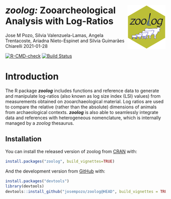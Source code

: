 ***zoolog:***   <img align="right" width="120" src="/inst/logos/zoologIcon.png">
Zooarcheological Analysis with Log-Ratios
================
Jose M Pozo, Silvia Valenzuela-Lamas, Angela Trentacoste, Ariadna
Nieto-Espinet and Silvia Guimarães Chiarelli
2021-01-28

[![R-CMD-check](https://github.com/josempozo/zoolog/workflows/R-CMD-check/badge.svg)](https://github.com/josempozo/zoolog/actions)
[![Build
Status](https://travis-ci.org/josempozo/zoolog.svg?branch=master)](https://travis-ci.org/josempozo/zoolog)

# Introduction

The R package ***zoolog*** includes functions and reference data to
generate and manipulate log-ratios (also known as log size index (LSI)
values) from measurements obtained on zooarchaeological material. Log
ratios are used to compare the relative (rather than the absolute)
dimensions of animals from archaeological contexts. ***zoolog*** is also
able to seamlessly integrate data and references with heterogeneous
nomenclature, which is internally managed by a *zoolog* thesaurus.

<!-- Find more details in the ***zoolog***  [documentation](https://josempozo.github.io/zoolog/vignettes/)  -->

## Installation

You can install the released version of zoolog from
[CRAN](https://CRAN.R-project.org) with:

``` r
install.packages("zoolog", build_vignettes=TRUE)
```

And the development version from [GitHub](https://github.com/) with:

``` r
install.packages("devtools")
library(devtools)
devtools::install_github("josempozo/zoolog@HEAD", build_vignettes = TRUE, force = TRUE)
```
